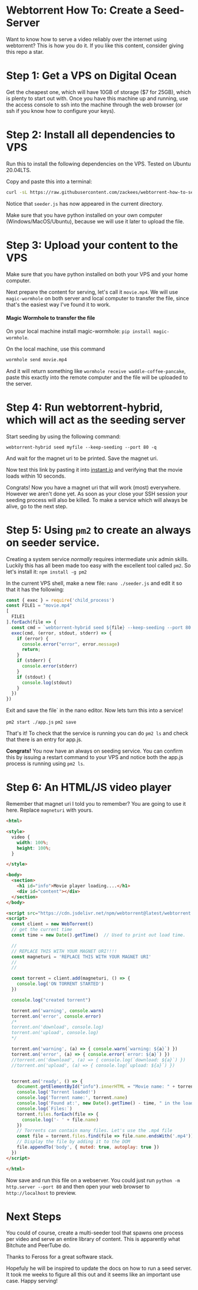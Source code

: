 Webtorrent How To: Create a Seed-Server
=======================================

Want to know how to serve a video reliably over the internet using webtorrent? This is how you do it.
If you like this content, consider giving this repo a star.

# Step 1: Get a VPS on Digital Ocean

Get the cheapest one, which will have 10GB of storage ($7 for 25GB), which is plenty to start out with. Once you have this machine up and running, use the access console to ssh into the machine through the web browser (or ssh if you know how to configure your keys).

# Step 2: Install all dependencies to VPS

Run this to install the following dependencies on the VPS. Tested on Ubuntu 20.04LTS.

Copy and paste this into a terminal:
```bash
curl -sL https://raw.githubusercontent.com/zackees/webtorrent-how-to-seed-server/main/install_ubuntu22.sh | sudo -E bash -
```

Notice that `seeder.js` has now appeared in the current directory.

Make sure that you have python installed on your own computer (Windows/MacOS/Ubuntu), because we will use it later to upload the file.

# Step 3: Upload your content to the VPS

Make sure that you have python installed on both your VPS and your home computer.

Next prepare the content for serving, let's call it `movie.mp4`. We will use `magic-wormhole` on both server and local computer to transfer the file, since that's the easiest way I've found it to work.

#### Magic Wormhole to transfer the file

On your local machine install magic-wormhole: `pip install magic-wormhole`.

On the local machine, use this command
```bash
wormhole send movie.mp4
```
And it will return something like `wormhole receive waddle-coffee-pancake`, paste this exactly into the remote computer and the file will be uploaded to the server.

# Step 4: Run webtorrent-hybrid, which will act as the seeding server

Start seeding by using the following command:

`webtorrent-hybrid seed myfile --keep-seeding --port 80 -q`

And wait for the magnet uri to be printed. Save the magnet uri.

Now test this link by pasting it into [instant.io](https://instant.io) and verifying that the movie loads within 10 seconds.

Congrats! Now you have a magnet uri that will work (most) everywhere. However we aren't done yet. As soon as your close your SSH session your seeding process will also be killed. To make a service which will always be alive, go to the next step.

# Step 5: Using `pm2` to create an always on seeder service.

Creating a system service *normally* requires intermediate unix admin skills. Luckily this has all been made too easy with the excellent tool called `pm2`. So let's install it: `npm install -g pm2`

In the current VPS shell, make a new file: `nano ./seeder.js` and edit it so that it has the following:

```js
const { exec } = require('child_process')
const FILE1 = "movie.mp4"
[
  FILE1
].forEach(file => {
  const cmd = `webtorrent-hybrid seed ${file} --keep-seeding --port 80 -q`
  exec(cmd, (error, stdout, stderr) => {
    if (error) {
      console.error("error", error.message)
      return;
    }
    if (stderr) {
      console.error(stderr)
    }
    if (stdout) {
      console.log(stdout)
    }
  })
})
```

Exit and save the file` in the nano editor. Now lets turn this into a service!

`pm2 start ./app.js` `pm2 save`

That's it! To check that the service is running you can do `pm2 ls` and check that there is an entry for app.js.

**Congrats!** You now have an always on seeding service. You can confirm this by issuing a restart command to your VPS and notice both the app.js process is running using `pm2 ls`.

# Step 6: An HTML/JS video player

Remember that magnet uri I told you to remember? You are going to use it here. Replace `magneturi` with yours.

```html
<html>

<style>
  video {
    width: 100%;
    height: 100%;
  }

</style>

<body>
  <section>
    <h1 id="info">Movie player loading....</h1>
    <div id="content"></div>
  </section>
</body>

<script src="https://cdn.jsdelivr.net/npm/webtorrent@latest/webtorrent.min.js"></script>
<script>
  const client = new WebTorrent()
  // get the current time
  const time = new Date().getTime()  // Used to print out load time.

  //
  // REPLACE THIS WITH YOUR MAGNET URI!!!!
  const magneturi = 'REPLACE THIS WITH YOUR MAGNET URI'
  //
  //

  const torrent = client.add(magneturi, () => {
    console.log('ON TORRENT STARTED')
  })

  console.log("created torrent")

  torrent.on('warning', console.warn)
  torrent.on('error', console.error)
  /*
  torrent.on('download', console.log)
  torrent.on('upload', console.log)
  */

  torrent.on('warning', (a) => { console.warn(`warning: ${a}`) })
  torrent.on('error', (a) => { console.error(`error: ${a}`) })
  //torrent.on('download', (a) => { console.log(`download: ${a}`) })
  //torrent.on('upload', (a) => { console.log(`upload: ${a}`) })


  torrent.on('ready', () => {
    document.getElementById("info").innerHTML = "Movie name: " + torrent.name
    console.log('Torrent loaded!')
    console.log('Torrent name:', torrent.name)
    console.log('Found at:', new Date().getTime() - time, " in the load")
    console.log(`Files:`)
    torrent.files.forEach(file => {
      console.log('- ' + file.name)
    })
    // Torrents can contain many files. Let's use the .mp4 file
    const file = torrent.files.find(file => file.name.endsWith('.mp4'))
    // Display the file by adding it to the DOM
    file.appendTo('body', { muted: true, autoplay: true })
  })
</script>

</html>
```

Now save and run this file on a webserver. You could just run `python -m http.server --port 80` and then open your web browser to `http://localhost` to preview.

# Next Steps

You could of course, create a multi-seeder tool that spawns one process per video and serve an entire library of content. This is apparently what Bitchute and PeerTube do.

Thanks to Feross for a great software stack.

Hopefuly he will be inspired to update the docs on how to run a seed server. It took me weeks to figure all this out and it seems like an important use case. Happy serving!
